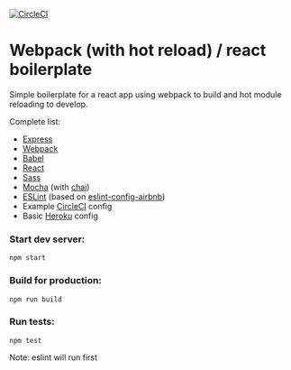 [![CircleCI](https://circleci.com/gh/benpink/webpack-hot-reload-react-boilerplate.svg?style=shield)](https://circleci.com/gh/benpink/webpack-hot-reload-react-boilerplate)

# Webpack (with hot reload) / react boilerplate

Simple boilerplate for a react app using webpack to build and hot module reloading to develop.

Complete list:

 - [Express](http://expressjs.com/)
 - [Webpack](https://webpack.github.io/)
 - [Babel](https://babeljs.io/)
 - [React](https://facebook.github.io/react/)
 - [Sass](http://sass-lang.com/)
 - [Mocha](https://mochajs.org/) (with [chai](http://chaijs.com/))
 - [ESLint](http://eslint.org/) (based on [eslint-config-airbnb](https://www.npmjs.com/package/eslint-config-airbnb))
 - Example [CircleCI](https://circleci.com/) config
 - Basic [Heroku](https://heroku.com) config

### Start dev server:

```npm start```

### Build for production:

```npm run build```

### Run tests:

```npm test```

Note: eslint will run first


